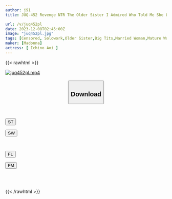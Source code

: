 ```yaml
---
author: j91
title: JUQ-452 Revenge NTR The Older Sister I Admired Who Told Me She Loved Me Is Now Married To Another Man. Aoi Ichino

url: /v/juq452pl
date: 2023-12-08T02:45:00Z
image: "juq452pl.jpg"
tags: [Censored, Solowork,Older Sister,Big Tits,Married Woman,Mature Woman,Cuckold	]
maker: [Madonna]
actress: [ Ichino Aoi ]
---
```



{{< rawhtml >}}

<div class="video" data-videoid="QroDYJAlj1i0jpO">
    <a href="javascript:;">
        <img src="/v/juq452pl/juq452pl.jpg" width="WIDTH" height="HEIGHT" alt="juq452pl.mp4" loading="lazy">
    </a>
</div>

<script type="text/javascript" src="https://j91.asia/asset/on-demand-st.js"></script>

<br>
  <link rel="stylesheet" href="https://j91.asia/asset/bs5.css">
  
  <center>
  <button class="btn btn-primary" type="button" data-bs-toggle="collapse" data-bs-target=".multi-collapse" aria-expanded="false" aria-controls="multiCollapseExample1 multiCollapseExample2"><h2>Download</h2></button></center>
</p>
<div class="row">
  <div class="col">
    <div class="collapse multi-collapse" id="multiCollapseExample1">
      <div class="card card-body">
	      	      <br>
<div class="buttons">  
<p><a href="https://streamtape.to/v/QroDYJAlj1i0jpO" target="_blank"><button class="btn-hover color-3"><i class="fa fa-download"></i> ST</button></a></p>
<p><a href="https://flaswish.com/ipdc6w74fmuk" target="_blank"><button class="btn-hover color-2"><i class="fa fa-download"></i> SW</button></a></p></div>
    </div>
  </div>
</div>
  <div class="col">
    <div class="collapse multi-collapse" id="multiCollapseExample2">
      <div class="card card-body">
	      <br>
<div class="buttons">
<p><a href="javascript:;" target="_blank"><button class="btn-hover color-9"><i class="fa fa-download"></i> FL</button></a></p>
<p><a href="javascript:;" target="_blank"><button class="btn-hover color-8"><i class="fa fa-download"></i> FM</button></a></p></div>
<br><br>
      </div>
    </div>
  </div>
</div>

{{< /rawhtml >}}